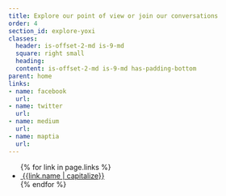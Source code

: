 ```yaml
---
title: Explore our point of view or join our conversations
order: 4
section_id: explore-yoxi
classes:
  header: is-offset-2-md is-9-md
  square: right small
  heading: 
  content: is-offset-2-md is-9-md has-padding-bottom
parent: home
links:
- name: facebook
  url: 
- name: twitter
  url: 
- name: medium
  url: 
- name: maptia
  url: 
---
```


<ul class="is-unstyled has-padding-top-medium is-marginless">
	{% for link in page.links %}
		<li><a href="link.url" class="btn btn-outline"><i class="fa fa-fw fa-{{link.name|downcase}}"></i>&nbsp;{{link.name | capitalize}}</a></li>
	{% endfor %}
</ul>
